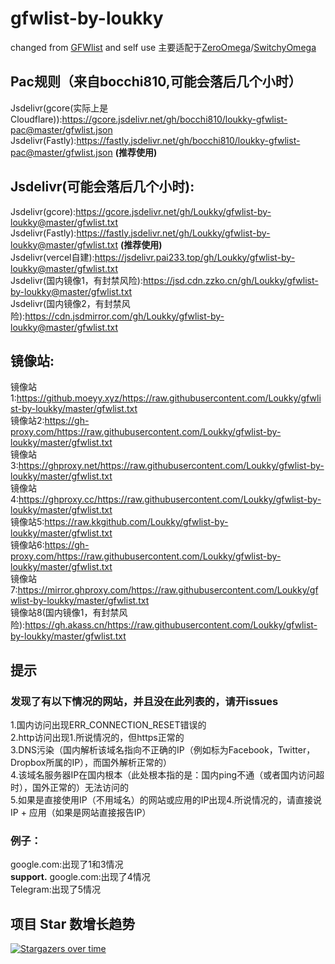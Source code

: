 # gfwlist-by-loukky<br>
changed from [GFWlist](https://github.com/gfwlist/gfwlist) and self use
主要适配于[ZeroOmega](https://github.com/zero-peak/ZeroOmega)/[SwitchyOmega](https://github.com/FelisCatus/SwitchyOmega)

## Pac规则（来自bocchi810,可能会落后几个小时）
Jsdelivr(gcore(实际上是Cloudflare)):https://gcore.jsdelivr.net/gh/bocchi810/loukky-gfwlist-pac@master/gfwlist.json  
Jsdelivr(Fastly):https://fastly.jsdelivr.net/gh/bocchi810/loukky-gfwlist-pac@master/gfwlist.json **(推荐使用)**  

## Jsdelivr(可能会落后几个小时): 
Jsdelivr(gcore):https://gcore.jsdelivr.net/gh/Loukky/gfwlist-by-loukky@master/gfwlist.txt  
Jsdelivr(Fastly):https://fastly.jsdelivr.net/gh/Loukky/gfwlist-by-loukky@master/gfwlist.txt **(推荐使用)**  
Jsdelivr(vercel自建):https://jsdelivr.pai233.top/gh/Loukky/gfwlist-by-loukky@master/gfwlist.txt  
Jsdelivr(国内镜像1，有封禁风险):https://jsd.cdn.zzko.cn/gh/Loukky/gfwlist-by-loukky@master/gfwlist.txt  
Jsdelivr(国内镜像2，有封禁风险):https://cdn.jsdmirror.com/gh/Loukky/gfwlist-by-loukky@master/gfwlist.txt  

## 镜像站:  
镜像站1:https://github.moeyy.xyz/https://raw.githubusercontent.com/Loukky/gfwlist-by-loukky/master/gfwlist.txt  
镜像站2:https://gh-proxy.com/https://raw.githubusercontent.com/Loukky/gfwlist-by-loukky/master/gfwlist.txt  
镜像站3:https://ghproxy.net/https://raw.githubusercontent.com/Loukky/gfwlist-by-loukky/master/gfwlist.txt  
镜像站4:https://ghproxy.cc/https://raw.githubusercontent.com/Loukky/gfwlist-by-loukky/master/gfwlist.txt  
镜像站5:https://raw.kkgithub.com/Loukky/gfwlist-by-loukky/master/gfwlist.txt  
镜像站6:https://gh-proxy.com/https://raw.githubusercontent.com/Loukky/gfwlist-by-loukky/master/gfwlist.txt  
镜像站7:https://mirror.ghproxy.com/https://raw.githubusercontent.com/Loukky/gfwlist-by-loukky/master/gfwlist.txt  
镜像站8(国内镜像1，有封禁风险):https://gh.akass.cn/https://raw.githubusercontent.com/Loukky/gfwlist-by-loukky/master/gfwlist.txt  
## 提示
### 发现了有以下情况的网站，并且没在此列表的，请开issues  
1.国内访问出现ERR_CONNECTION_RESET错误的  
2.http访问出现1.所说情况的，但https正常的  
3.DNS污染（国内解析该域名指向不正确的IP（例如标为Facebook，Twitter，Dropbox所属的IP），而国外解析正常的）  
4.该域名服务器IP在国内根本（此处根本指的是：国内ping不通（或者国内访问超时），国外正常的）无法访问的  
5.如果是直接使用IP（不用域名）的网站或应用的IP出现4.所说情况的，请直接说IP + 应用（如果是网站直接报告IP）  
### 例子：
google.com:出现了1和3情况  
**support.** google.com:出现了4情况  
Telegram:出现了5情况
## 项目 Star 数增长趋势

[![Stargazers over time](https://starchart.cc/Loukky/gfwlist-by-loukky.svg?variant=adaptive)](https://starchart.cc/Loukky/gfwlist-by-loukky)
